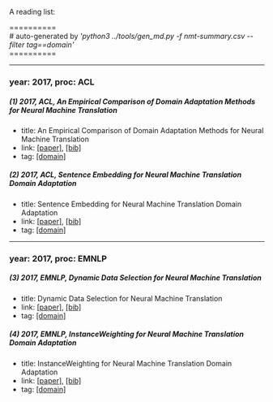 A reading list:

==========<br>
\# auto-generated by *'python3 ../tools/gen_md.py -f nmt-summary.csv --filter tag==domain'*<br>==========

-----
### year: 2017, proc: ACL

##### (1) 2017, ACL, An Empirical Comparison of Domain Adaptation Methods for Neural Machine Translation

* title: An Empirical Comparison of Domain Adaptation Methods for Neural Machine Translation
* link: [[paper]](http://www.aclweb.org/anthology/P17-2061), [[bib]](http://www.aclweb.org/anthology/P17-2061.bib)
* tag: [[domain]](domain.md)


##### (2) 2017, ACL, Sentence Embedding for Neural Machine Translation Domain Adaptation

* title: Sentence Embedding for Neural Machine Translation Domain Adaptation
* link: [[paper]](http://www.aclweb.org/anthology/P17-2089), [[bib]](http://www.aclweb.org/anthology/P17-2089.bib)
* tag: [[domain]](domain.md)


-----
### year: 2017, proc: EMNLP

##### (3) 2017, EMNLP, Dynamic Data Selection for Neural Machine Translation

* title: Dynamic Data Selection for Neural Machine Translation
* link: [[paper]](http://aclweb.org/anthology/D17-1148), [[bib]](http://aclweb.org/anthology/D17-1148.bib)
* tag: [[domain]](domain.md)


##### (4) 2017, EMNLP, InstanceWeighting for Neural Machine Translation Domain Adaptation

* title: InstanceWeighting for Neural Machine Translation Domain Adaptation
* link: [[paper]](http://aclweb.org/anthology/D17-1155), [[bib]](http://aclweb.org/anthology/D17-1155.bib)
* tag: [[domain]](domain.md)



